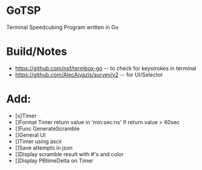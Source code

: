 # GoTSP
Terminal Speedcubing Program written in Go


# Build/Notes

* https://github.com/nsf/termbox-go -- to check for keystrokes in terminal
* https://github.com/AlecAivazis/survey/v2 -- for UI/Selector

# Add:
- [x]Timer
- []Format Timer return value in 'min:sec:ns' if return value > 60sec
- []Func GenerateScramble
- []General UI
- []Timer using ascii
- []Save attempts in json
- []Display scramble result with #'s and color
- []Display PBtimeDelta on Timer


